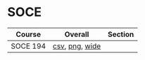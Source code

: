 # SOCE

| Course | Overall | Section |
| ------ | ------- | ------- |
| SOCE 194 | [csv](https://github.com/UCSD-Historical-Enrollment-Data/2023Spring/blob/main/overall/SOCE%20194.csv), [png](https://raw.githubusercontent.com/UCSD-Historical-Enrollment-Data/2023Spring/main/plot_overall/SOCE%20194.png), [wide](https://raw.githubusercontent.com/UCSD-Historical-Enrollment-Data/2023Spring/main/plot_overall_wide/SOCE%20194.png) |  |
